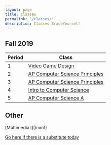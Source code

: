 ```yaml
---
layout: page
title: Classes
permalink: "/classes/"
description: Classes BraceYourself
---
```


## Fall 2019

<div class="section" markdown="1">

<div class="class-table" markdown="1">

| Period | Class                                    |
|--------|------------------------------------------|
| 1      | [Video Game Design](/game_design)        |
| 2      | [AP Computer Science Principles](/apcsp) |
| 3      | [AP Computer Science Principles](/apcsp) |
| 4      | [Intro to Computer Science](/intro_cs)   |
| 5      | [AP Computer Science A](/apcs)           |


</div>
</div>

## Other

<div class="section" markdown="1">
[Multimedia I](/mm1)
<!-- [AP Computer Science Principles](/apcsp) -->


[Go here if there is a substitute today](today)
</div>

